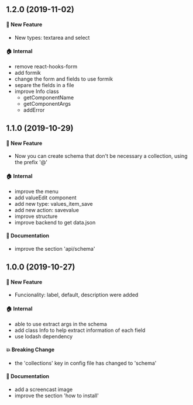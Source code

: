 ## 1.2.0 (2019-11-02)

#### :rocket: New Feature

- New types: textarea and select

#### :house: Internal

- remove react-hooks-form
- add formik
- change the form and fields to use formik
- separe the fields in a file
- improve Info class
  - getComponentName
  - getComponentArgs
  - addError

## 1.1.0 (2019-10-29)

#### :rocket: New Feature

- Now you can create schema that don't be necessary a collection, using the prefix '@'

#### :house: Internal

- improve the menu
- add valueEdit component
- add new type: values_item_save
- add new action: savevalue
- improve structure
- improve backend to get data.json

#### :memo: Documentation

- improve the section 'api/schema'

## 1.0.0 (2019-10-27)

#### :rocket: New Feature

- Funcionality: label, default, description were added

#### :house: Internal

- able to use extract args in the schema
- add class Info to help extract information of each field
- use lodash dependency

#### :boom: Breaking Change

- the 'collections' key in config file has changed to 'schema'

#### :memo: Documentation

- add a screencast image
- improve the section 'how to install'
